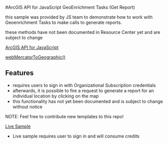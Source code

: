 #ArcGIS API for JavaScript GeoEnrichment Tasks (Get Report)

this sample was provided by JS team to demonstrate how to work with Geoenrichment Tasks to make calls to generate reports.  

these methods have not been documented in Resource Center yet and are subject to change

[ArcGIS API for JavaScript](https://developers.arcgis.com/javascript/)

[webMercatorToGeographic()](https://developers.arcgis.com/javascript/jsapi/esri.geometry.webmercatorutils-amd.html#webmercatortogeographic)

## Features

* requires users to sign in with Organizational Subscription credentials
* afterwards, it is possible to fire a request to generate a report for an individual location by clicking on the map
* this functionality has not yet been documented and is subject to change without notice

NOTE: Feel free to contribute new templates to this repo!

[Live Sample](http://esri.github.io/developer-support/web-js/geoenrich-report/index.html)
* Live sample requires user to sign in and will consume credits
